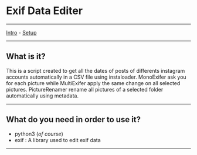 # Exif Data Editer
***
[Intro](#What-is-it) - [Setup](#What-do-you-need-in-order-to-use-it)
***
## What is it?
This is a script created to get all the dates of posts of differents instagram accounts automatically in a CSV file using instaloader.
MonoExifer ask you for each picture while MultiExifer apply the same change on all selected pictures.
PictureRenamer rename all pictures of a selected folder automatically using metadata. 
***
## What do you need in order to use it?
- python3 (*of course*)
- exif : A library used to edit exif data
***
